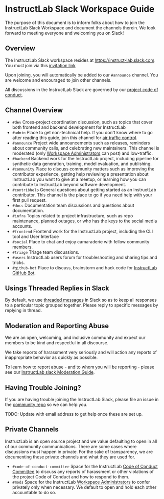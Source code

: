 # InstructLab Slack Workspace Guide

The purpose of this document is to inform folks about how to join the InstructLab Slack Workspace and document the channels therein. We look forward to
meeting everyone and welcoming you on Slack!

## Overview

The InstructLab Slack workspace resides at <https://instruct-lab.slack.com>. You must join via this [invitation link](https://join.slack.com/t/instruct-lab/shared_invite/zt-2kieyqiz9-zhXSxGnXk6uL_f3hVbD53g)

Upon joining, you will automatically be added to our `#announce` channel. You are welcome and encouraged to join other channels.

All discussions in the InstructLab Slack are governed by our [project code of conduct](https://github.com/instructlab/community/blob/main/CODE_OF_CONDUCT.md).

## Channel Overview

- `#dev` Cross-project coordination discussion, such as topics that cover both frontend and backend development for InstructLab
- `#admin` Place to get non-technical help. If you don't know where to go after reading this guide, join this channel for [air traffic control](https://en.wikipedia.org/wiki/Air_traffic_control).
- `#announce` Project wide announcements such as releases, reminders about community calls, and celebrating new maintainers. This channel is moderated (only [Workspace Administrators](https://github.com/instructlab/community/blob/main/InstructLabSlackModerationGuide.md#workspace-administrators) can post) and low-traffic.
- `#backend` Backend work for the InstructLab project, including pipeline for synthetic data generation, training, model evaluation, and publishing.
- `#community` Place to discuss community matters such as improving the contributor experience, getting help reviewing a presentation about InstructLab you want to give at a meetup, or learning how you can contribute to InstructLab beyond software development.
- `#contribhelp` General questions about getting started as an InstructLab contributor. This channel is the place to go if you need help with your first pull request.
- `#docs` Documentation team discussions and questions about documentation.
- `#infra` Topics related to project infrastructure, such as repo maintenance, planned outages, or who has the keys to the social media accounts.
- `#frontend` Frontend work for the InstructLab project, including the CLI tool and User Interface
- `#social` Place to chat and enjoy camaraderie with fellow community members.
- `#triage` Triage team discussions.
- `#users` InstructLab users forum for troubleshooting and sharing tips and tricks.
- `#github-bot` Place to discuss, brainstorm and hack code for [InstructLab GitHub Bot](https://github.com/instructlab/instructlab-bot).

## Usings Threaded Replies in Slack

By default, we use [threaded messages](https://slack.com/help/articles/115000769927-Use-threads-to-organize-discussions) in Slack so as to keep all responses to a particular topic grouped together. Please reply to specific messages by replying in thread.

## Moderation and Reporting Abuse

We are an open, welcoming, and inclusive community and expect our members to be kind and respectful in all discourse.

We take reports of harassment very seriously and will action any reports of inappropriate behavior as quickly as possible.

To learn how to report abuse - and to whom you will be reporting - please see our [InstructLab slack Moderation Guide](https://github.com/instructlab/community/blob/main/InstructLabSlackModerationGuide.md).

## Having Trouble Joining?

If you are having trouble joining the InstructLab Slack, please file an issue in the [community repo](https://github.com/instructlab/community/issues) so we can help you.

TODO: Update with email address to get help once these are set up.

## Private Channels

InstructLab is an open source project and we value defaulting to open in all of our community communications. There are some cases where discussions must happen in private. For the sake of transparency, we are documenting these private channels and what they are used for.

- `#code-of-conduct-committee` Space for the InstructLab [Code of Conduct Committee][committee] to discuss any reports of harassment or other violations of the project Code of Conduct and how to respond to them.
- `#mods` Space for the InstructLab [Workspace Administrators](https://github.com/instructlab/community/blob/main/InstructLabSlackModerationGuide.md#workspace-administrators) to confer privately only when necessary. We default to open and hold each other accountable to do so.

[committee]: https://github.com/instructlab/community/blob/main/CODE_OF_CONDUCT_COMMITTEE.md
